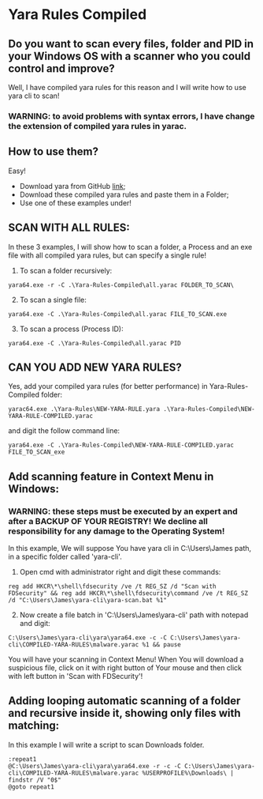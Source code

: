 # Yara Rules Compiled

## Do you want to scan every files, folder and PID in your Windows OS with a scanner who you could control and improve?

Well, I have compiled yara rules for this reason and I will write how to use yara cli to scan!

### WARNING: to avoid problems with syntax errors, I have change the extension of compiled yara rules in yarac.

## How to use them?

Easy!
- Download yara from GitHub <a href="https://github.com/VirusTotal/yara/releases">link</a>;
- Download these compiled yara rules and paste them in a Folder;
- Use one of these examples under!

## SCAN WITH ALL RULES:
In these 3 examples, I will show how to scan a folder, a Process and an exe file with all compiled yara rules, but can specify a single rule!

1. To scan a folder recursively:
```
yara64.exe -r -C .\Yara-Rules-Compiled\all.yarac FOLDER_TO_SCAN\
```

2. To scan a single file:
```
yara64.exe -C .\Yara-Rules-Compiled\all.yarac FILE_TO_SCAN.exe
```

3. To scan a process (Process ID):
```
yara64.exe -C .\Yara-Rules-Compiled\all.yarac PID
```
## CAN YOU ADD NEW YARA RULES?

Yes, add your compiled yara rules (for better performance) in Yara-Rules-Compiled folder:

```
yarac64.exe .\Yara-Rules\NEW-YARA-RULE.yara .\Yara-Rules-Compiled\NEW-YARA-RULE-COMPILED.yarac
```

and digit the follow command line:

```
yara64.exe -C .\Yara-Rules-Compiled\NEW-YARA-RULE-COMPILED.yarac FILE_TO_SCAN_exe
```

## Add scanning feature in Context Menu in Windows:

### WARNING: these steps must be executed by an expert and after a BACKUP OF YOUR REGISTRY! We decline all responsibility for any damage to the Operating System!

In this example, We will suppose You have yara cli in C:\Users\James path, in a specific folder called 'yara-cli'.

1. Open cmd with administrator right and digit these commands:

```
reg add HKCR\*\shell\fdsecurity /ve /t REG_SZ /d "Scan with FDSecurity" && reg add HKCR\*\shell\fdsecurity\command /ve /t REG_SZ /d "C:\Users\James\yara-cli\yara-scan.bat %1"
```

2. Now create a file batch in 'C:\Users\James\yara-cli' path with notepad and digit:

```
C:\Users\James\yara-cli\yara\yara64.exe -c -C C:\Users\James\yara-cli\COMPILED-YARA-RULES\malware.yarac %1 && pause
```

You will have your scanning in Context Menu! When You will download a suspicious file, click on it with right button of Your mouse and then click with left button in 'Scan with FDSecurity'!

## Adding looping automatic scanning of a folder and recursive inside it, showing only files with matching:

In this example I will write a script to scan Downloads folder.


```
:repeat1
@C:\Users\James\yara-cli\yara\yara64.exe -r -c -C C:\Users\James\yara-cli\COMPILED-YARA-RULES\malware.yarac %USERPROFILE%\Downloads\ | findstr /V "0$"
@goto repeat1
```
